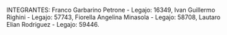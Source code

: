 INTEGRANTES: 
Franco Garbarino Petrone - Legajo: 16349,
Ivan Guillermo Righini - Legajo: 57743,
Fiorella Angelina Minasola - Legajo: 58708,
Lautaro Elian Rodriguez - Legajo: 59446.
